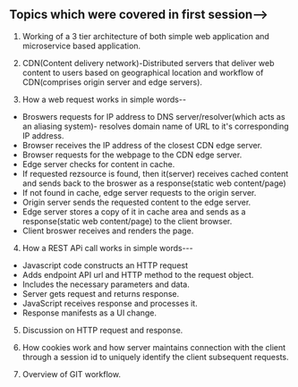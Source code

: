 ## Topics which were covered in first session-->

1. Working of a 3 tier architecture of both simple web application and microservice based application.
2. CDN(Content delivery network)-Distributed servers that deliver web content to users based on geographical location and workflow of CDN(comprises origin server and edge servers).

3. How a web request works in simple words--
* Broswers requests for IP address to DNS server/resolver(which acts as an aliasing system)- resolves domain name of URL to it's corresponding IP address.
* Browser receives the IP address of the closest CDN edge server.
* Browser requests for the webpage to the CDN edge server.
* Edge server checks for content in cache.
* If requested rezsource is found, then it(server) receives cached content and sends back to the broswer as a response(static web content/page)
* If not found in cache, edge server requests to the origin server.
* Origin server sends the requested content to the edge server.
* Edge server stores a copy of it in cache area and sends as a response(static web content/page) to the client browser.
* Client broswer receives and renders the page.

4. How a REST APi call works in simple words---

* Javascript code constructs an HTTP request
* Adds endpoint API url and HTTP method to the request object.
* Includes the necessary parameters and data.
* Server gets request and returns response.
* JavaScript receives response and processes it.
* Response manifests as a UI change.

5. Discussion on HTTP request and response.
6. How cookies work and how server maintains connection with the client through a session id to uniquely identify the client subsequent requests. 

7. Overview of GIT workflow. 
